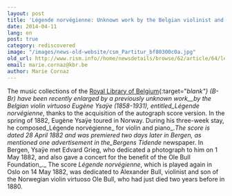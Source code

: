 ```yaml
---
layout: post
title: 'Légende norvégienne: Unknown work by the Belgian violinist and composer Eugène Ysaÿe at the Royal Library of Belgium'
date: 2014-04-11
lang: en
post: true
category: rediscovered
image: "/images/news-old-website/csm_Partitur_bf80300c0a.jpg"
old_url: http://www.rism.info//home/newsdetails/browse/62/article/64/legende-norvegienne-unknown-work-by-the-belgian-violinist-and-composer-eugene-ysaye-at-the-roya.html
email: marie.cornaz@kbr.be
author: Marie Cornaz
---
```



The music collections of the [Royal Library of Belgium](http://www.kbr.be/){:target="_blank"} (B-Br) have been recently enlarged by a previously unknown work__by the Belgian violin virtuoso Eugène Ysaÿe (1858-1931), entitled_Légende norvégienne_, thanks to the acquisition of the autograph score version. In the spring of 1882, Eugène Ysaÿe toured in Norway. During his three-week stay, he composed_Légende norvégienne_ for violin and piano_._The score is dated 28 April 1882 and was premiered two days later in Bergen, as mentioned one advertisement in the_Bergens Tidende_ newspaper. In Bergen, Ysaÿe met Edvard Grieg, who dedicated a photograph to him on 1 May 1882, and also gave a concert for the benefit of the Ole Bull Foundation_._ The score _Légende norvégienne_, which is played again in Oslo on 14 May 1882, was dedicated to Alexander Bull, violinist and son of the Norwegian violin virtuoso Ole Bull, who had just died two years before in 1880.

